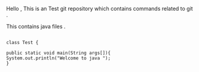 Hello , This is an Test git repository which contains commands related to git .


This contains java files . 


```

class Test {

public static void main(String args[]){
System.out.println("Welcome to java ");
}


```